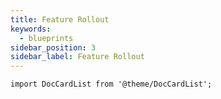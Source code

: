 ```yaml
---
title: Feature Rollout
keywords:
  - blueprints
sidebar_position: 3
sidebar_label: Feature Rollout
---
```


```mdx-code-block
import DocCardList from '@theme/DocCardList';
```

<DocCardList />
